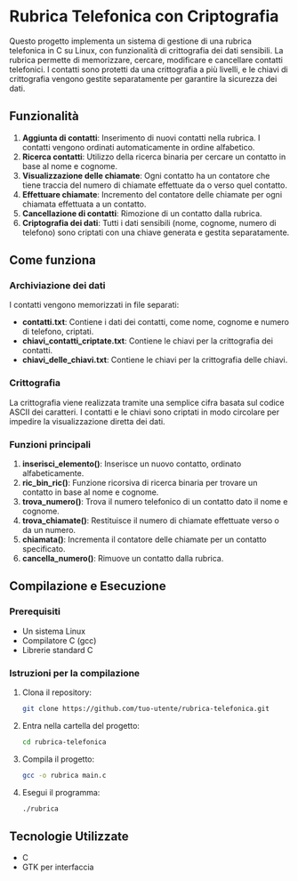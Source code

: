 # Rubrica Telefonica con Criptografia

Questo progetto implementa un sistema di gestione di una rubrica telefonica in C su Linux, con funzionalità di crittografia dei dati sensibili. La rubrica permette di memorizzare, cercare, modificare e cancellare contatti telefonici. I contatti sono protetti da una crittografia a più livelli, e le chiavi di crittografia vengono gestite separatamente per garantire la sicurezza dei dati.

## Funzionalità

1. **Aggiunta di contatti**: Inserimento di nuovi contatti nella rubrica. I contatti vengono ordinati automaticamente in ordine alfabetico.
2. **Ricerca contatti**: Utilizzo della ricerca binaria per cercare un contatto in base al nome e cognome.
3. **Visualizzazione delle chiamate**: Ogni contatto ha un contatore che tiene traccia del numero di chiamate effettuate da o verso quel contatto.
4. **Effettuare chiamate**: Incremento del contatore delle chiamate per ogni chiamata effettuata a un contatto.
5. **Cancellazione di contatti**: Rimozione di un contatto dalla rubrica.
6. **Criptografia dei dati**: Tutti i dati sensibili (nome, cognome, numero di telefono) sono criptati con una chiave generata e gestita separatamente.

## Come funziona

### Archiviazione dei dati

I contatti vengono memorizzati in file separati:

- **contatti.txt**: Contiene i dati dei contatti, come nome, cognome e numero di telefono, criptati.
- **chiavi_contatti_criptate.txt**: Contiene le chiavi per la crittografia dei contatti.
- **chiavi_delle_chiavi.txt**: Contiene le chiavi per la crittografia delle chiavi.

### Crittografia

La crittografia viene realizzata tramite una semplice cifra basata sul codice ASCII dei caratteri. I contatti e le chiavi sono criptati in modo circolare per impedire la visualizzazione diretta dei dati.

### Funzioni principali

1. **inserisci_elemento()**: Inserisce un nuovo contatto, ordinato alfabeticamente.
2. **ric_bin_ric()**: Funzione ricorsiva di ricerca binaria per trovare un contatto in base al nome e cognome.
3. **trova_numero()**: Trova il numero telefonico di un contatto dato il nome e cognome.
4. **trova_chiamate()**: Restituisce il numero di chiamate effettuate verso o da un numero.
5. **chiamata()**: Incrementa il contatore delle chiamate per un contatto specificato.
6. **cancella_numero()**: Rimuove un contatto dalla rubrica.

## Compilazione e Esecuzione

### Prerequisiti

- Un sistema Linux
- Compilatore C (gcc)
- Librerie standard C

### Istruzioni per la compilazione

1. Clona il repository:
    ```bash
    git clone https://github.com/tuo-utente/rubrica-telefonica.git
    ```

2. Entra nella cartella del progetto:
    ```bash
    cd rubrica-telefonica
    ```

3. Compila il progetto:
    ```bash
    gcc -o rubrica main.c
    ```

4. Esegui il programma:
    ```bash
    ./rubrica
    ```

## Tecnologie Utilizzate
- C
- GTK per interfaccia

